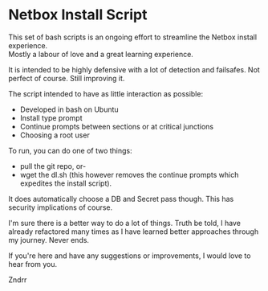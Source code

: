 # Netbox Install Script

This set of bash scripts is an ongoing effort to streamline the Netbox install experience. \
Mostly a labour of love and a great learning experience.

It is intended to be highly defensive with a lot of detection and failsafes.
Not perfect of course. Still improving it.

The script intended to have as little interaction as possible:
- Developed in bash on Ubuntu
- Install type prompt
- Continue prompts between sections or at critical junctions
- Choosing a root user

To run, you can do one of two things:
- pull the git repo, or-
- wget the dl.sh (this however removes the continue prompts which expedites the install script).


It does automatically choose a DB and Secret pass though. This has security implications of course.

I'm sure there is a better way to do a lot of things.
Truth be told, I have already refactored many times as I have learned better approaches through my journey.
Never ends.

If you're here and have any suggestions or improvements, I would love to hear from you.


Zndrr
